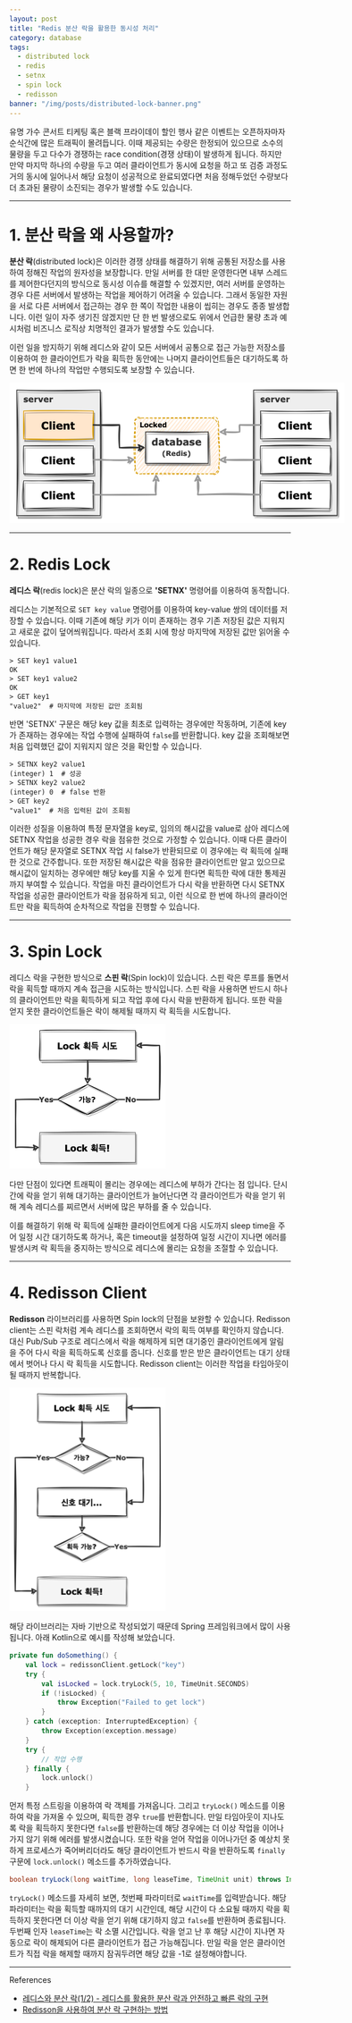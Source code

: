 ```yaml
---
layout: post
title: "Redis 분산 락을 활용한 동시성 처리"
category: database
tags:
  - distributed lock
  - redis
  - setnx
  - spin lock
  - redisson
banner: "/img/posts/distributed-lock-banner.png"
---
```


유명 가수 콘서트 티케팅 혹은 블랙 프라이데이 할인 행사 같은 이벤트는 오픈하자마자 순식간에 많은 트래픽이 몰려듭니다.
이때 제공되는 수량은 한정되어 있으므로 소수의 물량을 두고 다수가 경쟁하는 race condition(경쟁 상태)이 발생하게 됩니다.
하지만 만약 마지막 하나의 수량을 두고 여러 클라이언트가 동시에 요청을 하고 또 검증 과정도 거의 동시에 일어나서 해당 요청이 성공적으로 완료되였다면 처음 정해두었던 수량보다 더 초과된 물량이 소진되는 경우가 발생할 수도 있습니다.

---

# 1. 분산 락을 왜 사용할까?

**분산 락**(distributed lock)은 이러한 경쟁 상태를 해결하기 위해 공통된 저장소를 사용하여 정해진 작업의 원자성을 보장합니다.
만일 서버를 한 대만 운영한다면 내부 스레드를 제어한다던지의 방식으로 동시성 이슈를 해결할 수 있겠지만,
여러 서버를 운영하는 경우 다른 서버에서 발생하는 작업을 제어하기 어려울 수 있습니다.
그래서 동일한 자원을 서로 다른 서버에서 접근하는 경우 한 쪽이 작업한 내용이 씹히는 경우도 종종 발생합니다.
이런 일이 자주 생기진 않겠지만 단 한 번 발생으로도 위에서 언급한 물량 초과 예시처럼 비즈니스 로직상 치명적인 결과가 발생할 수도 있습니다.

이런 일을 방지하기 위해 레디스와 같이 모든 서버에서 공통으로 접근 가능한 저장소를 이용하여 한 클라이언트가 락을 획득한 동안에는 나머지 클라이언트들은 대기하도록 하면 한 번에 하나의 작업만 수행되도록 보장할 수 있습니다.

<img src="/img/posts/distributed-lock-diagram.png" style="max-width:600px"/>

---

# 2. Redis Lock

**레디스 락**(redis lock)은 분산 락의 일종으로 **'SETNX'** 명령어를 이용하여 동작합니다.

레디스는 기본적으로 `SET key value` 명령어를 이용하여 key-value 쌍의 데이터를 저장할 수 있습니다.
이때 기존에 해당 키가 이미 존재하는 경우 기존 저장된 값은 지워지고 새로운 값이 덮어씌워집니다.
따라서 조회 시에 항상 마지막에 저장된 값만 읽어올 수 있습니다.

```shell
> SET key1 value1
OK
> SET key1 value2
OK
> GET key1
"value2"  # 마지막에 저장된 값만 조회됨
```

반면 'SETNX' 구문은 해당 key 값을 최초로 입력하는 경우에만 작동하며, 기존에 key가 존재하는 경우에는 작업 수행에 실패하여 `false`를 반환합니다.
key 값을 조회해보면 처음 입력했던 값이 지워지지 않은 것을 확인할 수 있습니다.

```shell
> SETNX key2 value1
(integer) 1  # 성공
> SETNX key2 value2
(integer) 0  # false 반환
> GET key2
"value1"  # 처음 입력된 값이 조회됨
```

이러한 성질을 이용하여 특정 문자열을 key로, 임의의 해시값을 value로 삼아 레디스에 SETNX 작업을 성공한 경우 락을 점유한 것으로 가정할 수 있습니다.
이때 다른 클라이언트가 해당 문자열로 SETNX 작업 시 false가 반환되므로 이 경우에는 락 획득에 실패한 것으로 간주합니다.
또한 저장된 해시값은 락을 점유한 클라이언트만 알고 있으므로 해시값이 일치하는 경우에만 해당 key를 지울 수 있게 한다면 획득한 락에 대한 통제권까지 부여할 수 있습니다.
작업을 마친 클라이언트가 다시 락을 반환하면 다시 SETNX 작업을 성공한 클라이언트가 락을 점유하게 되고, 이런 식으로 한 번에 하나의 클라이언트만 락을 획득하여 순차적으로 작업을 진행할 수 있습니다.

---

# 3. Spin Lock

레디스 락을 구현한 방식으로 **스핀 락**(Spin lock)이 있습니다.
스핀 락은 루프를 돌면서 락을 획득할 때까지 계속 접근을 시도하는 방식입니다.
스핀 락을 사용하면 반드시 하나의 클라이언트만 락을 획득하게 되고 작업 후에 다시 락을 반환하게 됩니다.
또한 락을 얻지 못한 클라이언트들은 락이 해제될 때까지 락 획득을 시도합니다.

<img src="/img/posts/distributed-lock-spinlock-flow.png" style="max-width:280px"/>

다만 단점이 있다면 트래픽이 몰리는 경우에는 레디스에 부하가 간다는 점 입니다.
단시간에 락을 얻기 위해 대기하는 클라이언트가 늘어난다면 각 클라이언트가 락을 얻기 위해 계속 레디스를 찌르면서 서버에 많은 부하를 줄 수 있습니다.

이를 해결하기 위해 락 획득에 실패한 클라이언트에게 다음 시도까지 sleep time을 주어 일정 시간 대기하도록 하거나,
혹은 timeout을 설정하여 일정 시간이 지나면 에러를 발생시켜 락 획득을 중지하는 방식으로 레디스에 몰리는 요청을 조절할 수 있습니다.

---

# 4. Redisson Client

**Redisson** 라이브러리를 사용하면 Spin lock의 단점을 보완할 수 있습니다.
Redisson client는 스핀 락처럼 계속 레디스를 조회하면서 락의 획득 여부를 확인하지 않습니다.
대신 Pub/Sub 구조로 레디스에서 락을 해제하게 되면 대기중인 클라이언트에게 알림을 주어 다시 락을 획득하도록 신호를 줍니다.
신호를 받은 받은 클라이언트는 대기 상태에서 벗어나 다시 락 획득을 시도합니다.
Redisson client는 이러한 작업을 타임아웃이 될 때까지 반복합니다.

<img src="/img/posts/distributed-lock-redislock-flow.png" style="max-width:280px"/>

해당 라이브러리는 자바 기반으로 작성되었기 때문데 Spring 프레임워크에서 많이 사용됩니다.
아래 Kotlin으로 예시를 작성해 보았습니다.

```kotlin
private fun doSomething() {
    val lock = redissonClient.getLock("key")
    try {
        val isLocked = lock.tryLock(5, 10, TimeUnit.SECONDS)
        if (!isLocked) {
            throw Exception("Failed to get lock")
        }
    } catch (exception: InterruptedException) {
        throw Exception(exception.message)
    }
    try {
        // 작업 수행
    } finally {
        lock.unlock()
    }
```

먼저 특정 스트링을 이용하여 락 객체를 가져옵니다.
그리고 `tryLock()` 메소드를 이용하여 락을 가져올 수 있으며, 획득한 경우 `true`를 반환합니다.
만일 타임아웃이 지나도록 락을 획득하지 못한다면 `false`를 반환하는데 해당 경우에는 더 이상 작업을 이어나가지 않기 위해 에러를 발생시켰습니다.
또한 락을 얻어 작업을 이어나가던 중 예상치 못하게 프로세스가 죽어버리더라도 해당 클라이언트가 반드시 락을 반환하도록 `finally` 구문에 `lock.unlock()` 메소드를 추가하였습니다.

```java
boolean tryLock(long waitTime, long leaseTime, TimeUnit unit) throws InterruptedException;
```

`tryLock()` 메소드를 자세히 보면, 첫번째 파라미터로 `waitTime`를 입력받습니다.
해당 파라미터는 락을 획득할 때까지의 대기 시간인데, 해당 시간이 다 소요될 때까지 락을 획득하지 못한다면 더 이상 락을 얻기 위해 대기하지 않고 `false`를 반환하며 종료됩니다.
두번째 인자 `leaseTime`는 락 소멸 시간입니다.
락을 얻고 난 후 해당 시간이 지나면 자동으로 락이 해제되어 다른 클라이언트가 접근 가능해집니다.
만일 락을 얻은 클라이언트가 직접 락을 해제할 때까지 잠궈두려면 해당 값을 -1로 설정해야합니다.

---

References

- [레디스와 분산 락(1/2) - 레디스를 활용한 분산 락과 안전하고 빠른 락의 구현](https://hyperconnect.github.io/2019/11/15/redis-distributed-lock-1.html)
- [Redisson을 사용하여 분산 락 구현하는 방법](https://www.hides.kr/1090)
